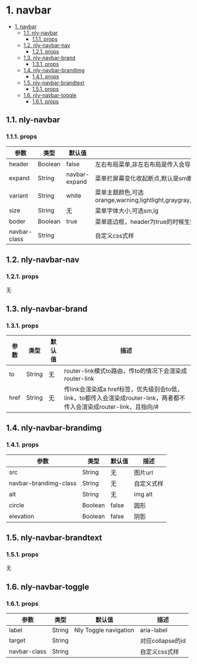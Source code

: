 # 1. navbar
<!-- TOC -->

- [1. navbar](#1-navbar)
    - [1.1. nly-navbar](#11-nly-navbar)
        - [1.1.1. props](#111-props)
    - [1.2. nly-navbar-nav](#12-nly-navbar-nav)
        - [1.2.1. props](#121-props)
    - [1.3. nly-navbar-brand](#13-nly-navbar-brand)
        - [1.3.1. props](#131-props)
    - [1.4. nly-navbar-brandimg](#14-nly-navbar-brandimg)
        - [1.4.1. props](#141-props)
    - [1.5. nly-navbar-brandtext](#15-nly-navbar-brandtext)
        - [1.5.1. props](#151-props)
    - [1.6. nly-navbar-toggle](#16-nly-navbar-toggle)
        - [1.6.1. props](#161-props)

<!-- /TOC -->
## 1.1. nly-navbar

### 1.1.1. props

参数 | 类型 |  默认值 | 描述
-|-|-|-
header | Boolean | false | 左右布局菜单,非左右布局是传入会导致左侧右移,请配合nly-container-wrapper一起用
expand | String | navbar-expand | 菜单栏屏幕变化收起断点,默认是sm断点,可选xl,lg,md,sm,no
variant | String | white | 菜单主题颜色,可选  orange,warning,lightlight,graygray,graydark,darkdark,cyan,teal,lightblue,navy,pink,purple,indigo,danger,success,info,secondary,primary,white
size | String | 无 | 菜单字体大小,可选sm,lg
boder | Boolean | true | 菜单底边框，header为true的时候生效
navbar-class | String | | 自定义css式样

## 1.2. nly-navbar-nav

### 1.2.1. props

无

## 1.3. nly-navbar-brand

### 1.3.1. props

参数 | 类型 |  默认值 | 描述
-|-|-|-
to | String | 无 | router-link模式to路由，传to的情况下会渲染成router-link
href | String | 无 | 传link会渲染成a href标签，优先级别会to低，link，to都传入会渲染成router-link，两者都不传入会渲染成router-link，且指向/#

## 1.4. nly-navbar-brandimg

### 1.4.1. props

参数 | 类型 |  默认值 | 描述
-|-|-|-
src | String | 无 | 图片url
navbar-brandimg-class | String | 无 | 自定义式样
alt | String | 无 | img alt
circle | Boolean | false | 圆形
elevation | Boolean | false | 阴影

## 1.5. nly-navbar-brandtext

### 1.5.1. props

无

## 1.6. nly-navbar-toggle

### 1.6.1. props

参数 | 类型 |  默认值 | 描述
-|-|-|-
label | String | Nly Toggle navigation | aria-label
target | String |  | 对应collapse的id
navbar-class | String | | 自定义css式样